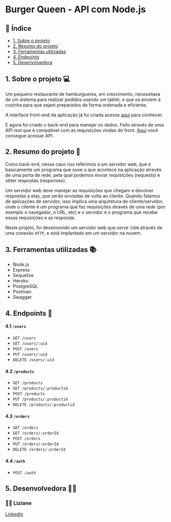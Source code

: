 # Burger Queen - API com Node.js

## :round_pushpin: Índice

* [1. Sobre o projeto](#1-sobre-o-projeto)
* [2. Resumo do projeto](#2-resumo-do-projeto)
* [3. Ferramentas utilizadas](#3-ferramentas-utilizadas)
* [4. Endpoints](#4-endpoints)
* [5. Desenvolvedora](#5-desenvolvedora)


## 1. Sobre o projeto :computer:

Um pequeno restaurante de hamburgueres, em crescimento, necessitava de um sistema para realizar pedidos usando um tablet, e que os enviem à cozinha para que sejam preparados de forma ordenada e eficiente.

A interface front-end da aplicação já foi criada acesse [aqui](https://sap-006-burger-queen-api-client-lac.vercel.app/) para conhecer.

E agora foi criado o back-end para manejar os dados. Feito através de uma API rest que é compatível com as requisições vindas do front. [Aqui](https://sap006-burgerqueen-api.herokuapp.com/documentation/) você consegue acessar API.

## 2. Resumo do projeto :page_facing_up:
Como back-end, nesse caso nos referimos a um servidor web, que é basicamente um programa que ouve o que acontece na aplicação através de uma porta de rede, pela qual podemos enviar requisições (requests) e obter respostas (responses).

Um servidor web deve manejar as requisições que chegam e devolver respostas a elas, que serão enviadas de volta ao cliente. Quando falamos de aplicações de servidor, isso implica uma arquitetura de cliente/servidor, onde o cliente é um programa que faz requisições através de uma rede (por exemplo o navegador, o URL, etc) e o servidor é o programa que recebe essas requisições e as responde.

Neste projeto, foi desenvovido um servidor web que _serve_ `JSON`
através de uma conexão `HTTP`, e está implantado em um servidor na nuvem.

## 3. Ferramentas utilizadas :books:

* Node.js
* Express
* Sequelize
* Heroku
* PostgreSQL
* Postman
* Swagger

## 4. Endpoints :open_file_folder:

#### 4.1 `/users`

* `GET /users`
* `GET /users/:uid`
* `POST /users`
* `PUT /users/:uid`
* `DELETE /users/:uid`

#### 4.2 `/products`

* `GET /products`
* `GET /products/:productid`
* `POST /products`
* `PUT /products/:productid`
* `DELETE /products/:productid`

#### 4.3 `/orders`

* `GET /orders`
* `GET /orders/:orderId`
* `POST /orders`
* `PUT /orders/:orderId`
* `DELETE /orders/:orderId`

#### 4.4 `/auth`

* `POST /auth`

## 5. Desenvolvedora :woman_technologist: <br>
### :woman_artist: Liziane
[LinkedIn](https://www.linkedin.com/in/lizianegarciadarosa/)


